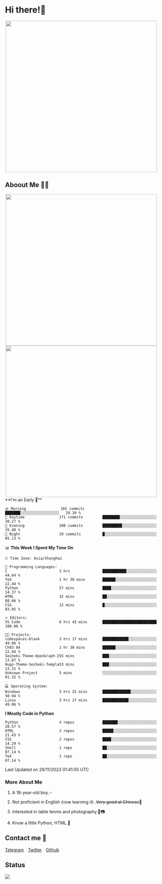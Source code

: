 # Hi there!🎉

<div align=center><img src="https://count.getloli.com/get/@Cicada000?theme=moebooru" width=500px></div>

## Aboout Me 👀💦

<div align=center>
<img src="https://github-readme-stats.vercel.app/api?username=Cicada000&show_icons=true&theme=tokyonight" width=500px>
<br>
<img src="https://github-readme-stats.vercel.app/api/top-langs/?username=Cicada000&show_icons=true&theme=tokyonight&layout=compact" width=500px>
</div>
<!--START_SECTION:waka-->
**I'm an Early 🐤** 

```text
🌞 Morning                165 commits         ███████░░░░░░░░░░░░░░░░░░   29.20 % 
🌆 Daytime                171 commits         ████████░░░░░░░░░░░░░░░░░   30.27 % 
🌃 Evening                200 commits         █████████░░░░░░░░░░░░░░░░   35.40 % 
🌙 Night                  29 commits          █░░░░░░░░░░░░░░░░░░░░░░░░   05.13 % 
```


📊 **This Week I Spent My Time On** 

```text
🕑︎ Time Zone: Asia/Shanghai

💬 Programming Languages: 
C                        3 hrs               ███████████░░░░░░░░░░░░░░   44.64 % 
TeX                      1 hr 30 mins        ██████░░░░░░░░░░░░░░░░░░░   22.44 % 
Python                   57 mins             ████░░░░░░░░░░░░░░░░░░░░░   14.37 % 
HTML                     32 mins             ██░░░░░░░░░░░░░░░░░░░░░░░   08.06 % 
CSS                      12 mins             █░░░░░░░░░░░░░░░░░░░░░░░░   03.05 % 

🔥 Editors: 
VS Code                  6 hrs 43 mins       █████████████████████████   100.00 % 

🐱‍💻 Projects: 
codespaces-blank         3 hrs 17 mins       ████████████░░░░░░░░░░░░░   49.06 % 
Ch03 04                  1 hr 30 mins        ██████░░░░░░░░░░░░░░░░░░░   22.44 % 
Seiheki-Theme-OpenGraph-I55 mins             ███░░░░░░░░░░░░░░░░░░░░░░   13.87 % 
Hugo-Theme-Seiheki-Templa53 mins             ███░░░░░░░░░░░░░░░░░░░░░░   13.31 % 
Unknown Project          5 mins              ░░░░░░░░░░░░░░░░░░░░░░░░░   01.32 % 

💻 Operating System: 
Windows                  3 hrs 25 mins       █████████████░░░░░░░░░░░░   50.94 % 
Linux                    3 hrs 17 mins       ████████████░░░░░░░░░░░░░   49.06 % 
```

**I Mostly Code in Python** 

```text
Python                   4 repos             ███████░░░░░░░░░░░░░░░░░░   28.57 % 
HTML                     3 repos             █████░░░░░░░░░░░░░░░░░░░░   21.43 % 
CSS                      2 repos             ████░░░░░░░░░░░░░░░░░░░░░   14.29 % 
Shell                    1 repo              ██░░░░░░░░░░░░░░░░░░░░░░░   07.14 % 
TeX                      1 repo              ██░░░░░░░░░░░░░░░░░░░░░░░   07.14 % 
```




 Last Updated on 29/11/2023 01:41:05 UTC
<!--END_SECTION:waka-->

### More About Me

1. A 18-year-old boy.♂

2. Not proficient in English (now learning it) .~~Very good at Chinese~~🤣

3. Interested in table tennis and photography.🏓📷

4. Know a little Python, HTML.🐍


## Contact me 💬

[Telegram](https://t.me/CicadaLYW)&emsp;[Twitter](https://twitter.com/Cicada0001)&emsp;[Github](https://github.com/Cicada000)

## Status
<img src="https://weather-icon.journeyad.repl.co/@hangzhou?v=1" align="left">







